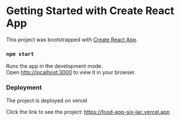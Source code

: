 # Getting Started with Create React App

This project was bootstrapped with [Create React App](https://github.com/facebook/create-react-app).


### `npm start`

Runs the app in the development mode.\
Open [http://localhost:3000](http://localhost:3000) to view it in your browser.


### Deployment

The project is deployed on vercel

Click the link to see the project: https://food-app-six-lac.vercel.app

